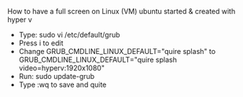 How to have a full screen on Linux (VM) ubuntu started & created with hyper v
* Type: sudo vi /etc/default/grub
* Press i to edit
* Change GRUB_CMDLINE_LINUX_DEFAULT="quire splash" to  GRUB_CMDLINE_LINUX_DEFAULT="quire splash video=hyperv:1920x1080"
* Run: sudo update-grub 
* Type :wq to save and quite 
 




